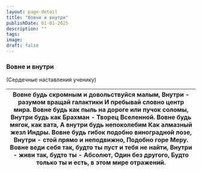 ```yaml
---
layout: page-detail
title: "Вовне и внутри"
publishDate: 01-01-2025
description: ""
tags:
image:
draft: false
---
```


### Вовне и внутри

 (Сердечные наставления ученику) 

  
| Вовне будь скромным и довольствуйся малым,  Внутри - разумом вращай галактики  И пребывай словно центр мира.  Вовне будь как пыль на дороге или пучок соломы,  Внутри будь как Брахман - Творец Вселенной.  Вовне будь мягок, как вата,  А внутри будь непоколебим  Как алмазный жезл Индры. Вовне будь гибок подобно виноградной лозе, Внутри - стой прямо и неподвижно,  Подобно горе Меру.  Вовне веди себя так, будто ты пуст и тебя не найти, Внутри - живи так, будто ты - Абсолют,  Один без другого,  Будто только ты и есть, в этом мире отражений. |
| ------------------------------------------------------------------------------------------------------------------------------------------------------------------------------------------------------------------------------------------------------------------------------------------------------------------------------------------------------------------------------------------------------------------------------------------------------------------------------------------------------------------------------------------------------------ |
  
  
